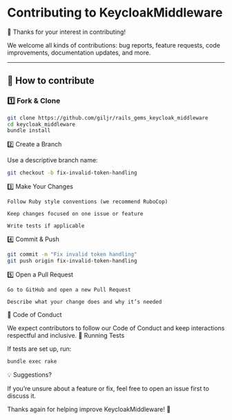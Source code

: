 # Contributing to KeycloakMiddleware

🎉 Thanks for your interest in contributing!  

We welcome all kinds of contributions: bug reports, feature requests, code improvements, documentation updates, and more.

---

## 🧰 How to contribute

### 1️⃣ Fork & Clone

```bash
git clone https://github.com/giljr/rails_gems_keycloak_middleware
cd keycloak_middleware
bundle install
```
2️⃣ Create a Branch

Use a descriptive branch name:
```bash
git checkout -b fix-invalid-token-handling
```
3️⃣ Make Your Changes

    Follow Ruby style conventions (we recommend RuboCop)

    Keep changes focused on one issue or feature

    Write tests if applicable

4️⃣ Commit & Push
```bash
git commit -m "Fix invalid token handling"
git push origin fix-invalid-token-handling
```
5️⃣ Open a Pull Request

    Go to GitHub and open a new Pull Request

    Describe what your change does and why it’s needed

📜 Code of Conduct

We expect contributors to follow our Code of Conduct and keep interactions respectful and inclusive.
🧪 Running Tests

If tests are set up, run:
```bash
bundle exec rake
```
💡 Suggestions?

If you’re unsure about a feature or fix, feel free to open an issue first to discuss it.

Thanks again for helping improve KeycloakMiddleware! 🚀